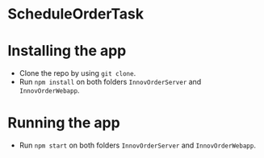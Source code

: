# ScheduleOrderTask

# Installing the app

* Clone the repo by using ```git clone```.
* Run ```npm install``` on both folders `InnovOrderServer` and `InnovOrderWebapp`.

# Running the app

* Run ```npm start``` on both folders `InnovOrderServer` and `InnovOrderWebapp`.